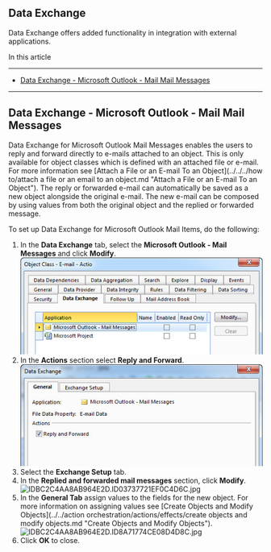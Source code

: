 ## Data Exchange

Data Exchange offers added functionality in integration with external applications.

In this article

* * *

*   [Data Exchange - Microsoft Outlook - Mail Mail Messages](#data-exchange---microsoft-outlook---mail-mail-messages)

* * *

## Data Exchange - Microsoft Outlook - Mail Mail Messages

Data Exchange for Microsoft Outlook Mail Messages enables the users to reply and forward directly to e-mails attached to an object. This is only available for object classes which is defined with an attached file or e-mail. For more information see [Attach a File or an E-mail To an Object](../../../how to/attach a file or an email to an object.md "Attach a File or an E-mail To an Object"). The reply or forwarded e-mail can automatically be saved as a new object alongside the original e-mail. The new e-mail can be composed by using values from both the original object and the replied or forwarded message.

To set up Data Exchange for Microsoft Outlook Mail Items, do the following:

1.  In the **Data Exchange** tab, select the **Microsoft Outlook - Mail Messages** and click **Modify**.  
    ![IDBC2C4AA8AB964E2D.ID367C92DBB93641D1.jpg](media/IDBC2C4AA8AB964E2D.ID367C92DBB93641D1.jpg)
2.  In the **Actions** section select **Reply and Forward**.  
    ![IDBC2C4AA8AB964E2D.ID3C59FBB2A9564104.jpg](media/IDBC2C4AA8AB964E2D.ID3C59FBB2A9564104.jpg)
3.  Select the **Exchange Setup** tab.
4.  In the **Replied and forwarded mail messages** section, click **Modify**.  
    ![IDBC2C4AA8AB964E2D.ID03737721EF0C4D6C.jpg](media/IDBC2C4AA8AB964E2D.ID03737721EF0C4D6C.jpg)
5.  In the **General Tab** assign values to the fields for the new object. For more information on assigning values see [Create Objects and Modify Objects](../../action orchestration/actions/effects/create objects and modify objects.md "Create Objects and Modify Objects").  
    ![IDBC2C4AA8AB964E2D.ID8A71774CE08D4D8C.jpg](media/IDBC2C4AA8AB964E2D.ID8A71774CE08D4D8C.jpg)
6.  Click **OK** to close.

